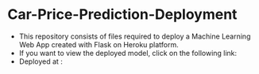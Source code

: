 # Car-Price-Prediction-Deployment
- This repository consists of files required to deploy a Machine Learning Web App created with Flask on Heroku platform.
- If you want to view the deployed model, click on the following link:
- Deployed at :
